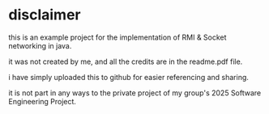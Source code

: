 # disclaimer

this is an example project for the implementation of RMI & Socket networking in java.

it was not created by me, and all the credits are in the readme.pdf file.

i have simply uploaded this to github for easier referencing and sharing.

it is not part in any ways to the private project of my group's 2025 Software Engineering Project.
